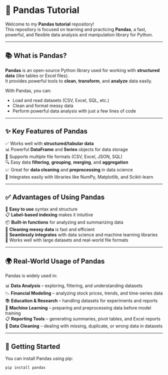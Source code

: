# 🐼 Pandas Tutorial

Welcome to my **Pandas tutorial** repository!  
This repository is focused on learning and practicing **Pandas**, a fast, powerful, and flexible data analysis and manipulation library for Python.

---

## 📚 What is Pandas?

**Pandas** is an open-source Python library used for working with **structured data** (like tables or Excel files).  
It provides powerful tools to **clean**, **transform**, and **analyze** data easily.

With Pandas, you can:
- Load and read datasets (CSV, Excel, SQL, etc.)
- Clean and format messy data
- Perform powerful data analysis with just a few lines of code

---

## ✨ Key Features of Pandas

✅ Works well with **structured/tabular data**  
📊 Powerful **DataFrame** and **Series** objects for data storage  
📁 Supports multiple file formats (CSV, Excel, JSON, SQL)  
🔍 Easy data **filtering**, **grouping**, **merging**, and **aggregation**  
📈 Great for **data cleaning** and **preprocessing** in data science  
🧪 Integrates easily with libraries like NumPy, Matplotlib, and Scikit-learn

---

## ✅ Advantages of Using Pandas

🚀 **Easy to use** syntax and structure  
📋 **Label-based indexing** makes it intuitive  
📦 **Built-in functions** for analyzing and summarizing data  
🧹 **Cleaning messy data** is fast and efficient  
🔗 **Seamlessly integrates** with data science and machine learning libraries  
📂 Works well with large datasets and real-world file formats

---

## 🌍 Real-World Usage of Pandas

Pandas is widely used in:

📊 **Data Analysis** – exploring, filtering, and understanding datasets  
📉 **Financial Modeling** – analyzing stock prices, trends, and time-series data  
📚 **Education & Research** – handling datasets for experiments and reports  
🤖 **Machine Learning** – preparing and preprocessing data before model training  
📋 **Reporting Tools** – generating summaries, pivot tables, and Excel reports  
🧹 **Data Cleaning** – dealing with missing, duplicate, or wrong data in datasets

---

## 🚀 Getting Started

You can install Pandas using pip:

```bash
pip install pandas
